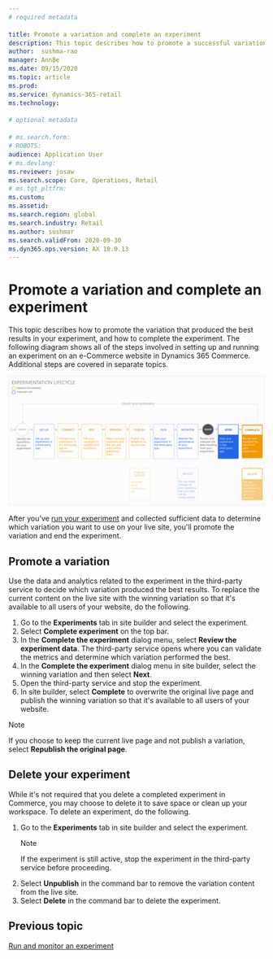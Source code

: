 ```yaml
---
# required metadata

title: Promote a variation and complete an experiment
description: This topic describes how to promote a successful variation and complete an experiment in Dynamics 365 Commerce.
author:  sushma-rao 
manager: AnnBe
ms.date: 09/15/2020
ms.topic: article
ms.prod: 
ms.service: dynamics-365-retail
ms.technology: 

# optional metadata

# ms.search.form: 
# ROBOTS: 
audience: Application User
# ms.devlang: 
ms.reviewer: josaw
ms.search.scope: Core, Operations, Retail
# ms.tgt_pltfrm: 
ms.custom: 
ms.assetid: 
ms.search.region: global
ms.search.industry: Retail
ms.author: sushmar
ms.search.validFrom: 2020-09-30
ms.dyn365.ops.version: AX 10.0.13
---
```


# Promote a variation and complete an experiment

This topic describes how to promote the variation that produced the best results in your experiment, and how to complete the experiment. The following diagram shows all of the steps involved in setting up and running an experiment on an e-Commerce website in Dynamics 365 Commerce. Additional steps are covered in separate topics.

[ ![Experimentation user journey - Review & Complete](./media/experimentation_review_complete.svg) ](./media/experimentation_review_complete.svg#lightbox)

After you've [run your experiment](experimentation-run-monitor.md) and collected sufficient data to determine which variation you want to use on your live site, you'll promote the variation and end the experiment.

## Promote a variation
Use the data and analytics related to the experiment in the third-party service to decide which variation produced the best results. To replace the current content on the live site with the winning variation so that it's available to all users of your website, do the following. 

1. Go to the **Experiments** tab in site builder and select the experiment.
1. Select **Complete experiment** on the top bar.
1. In the **Complete the experiment** dialog menu, select **Review the experiment data**. The third-party service opens where you can validate the metrics and determine which variation performed the best.
1. In the **Complete the experiment** dialog menu in site builder, select the winning variation and then select **Next**.
1. Open the third-party service and stop the experiment.
1. In site builder, select **Complete** to overwrite the original live page and publish the winning variation so that it's available to all users of your website. 

> [!NOTE]
> If you choose to keep the current live page and not publish a variation, select **Republish the original page**.

## Delete your experiment
While it's not required that you delete a completed experiment in Commerce, you may choose to delete it to save space or clean up your workspace. To delete an experiment, do the following.

1. Go to the **Experiments** tab in site builder and select the experiment. 
    > [!NOTE]
    > If the experiment is still active, stop the experiment in the third-party service before proceeding.
1. Select **Unpublish** in the command bar to remove the variation content from the live site.
1. Select **Delete** in the command bar to delete the experiment.

## Previous topic
[Run and monitor an experiment](experimentation-run-monitor.md)
